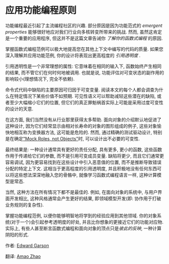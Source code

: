 # 应用功能编程原则

功能编程最近引起了主流编程社区的兴趣. 部分原因是因为功能范式的 *emergent properties* 能够很好地应对我们行业向多核转变所带来的挑战. 然而, 虽然这肯定是一个重要的应用程序, 但这并不是这篇文章告诫你 *了解你的函数式编程* 的原因.

掌握函数式编程范例可以极大地提高您在其他上下文中编写的代码的质量. 如果您深入理解并应用功能范例, 你的设计将表现出更高程度的 *引用透明度* .

引用透明性是一个非常理想的属性: 它意味着在相同的输入下, 函数始终产生相同的结果, 而不管它们在何时何地被调用. 也就是说, 功能评估对可变状态的副作用的影响较小(理想情况下, 完全不依赖).

命令式代码中缺陷的主要原因可归因于可变变量. 阅读本文的每个人都会调查为什么在特定情况下某些价值不如预期. 可见性语义可以帮助减轻这些潜在的缺陷, 或者至少大幅缩小它们的位置, 但它们的真正罪魁祸首实际上可能是采用过度可变性的设计的天意.

在这方面, 我们当然没有从行业那里获得太多帮助. 面向对象的介绍默认地促进了这种设计, 因为它们经常显示由相对长寿命的对象的图形组成的例子, 这些对象愉快地相互称为变换器方法, 这可能是危险的. 然而, 通过精确的测试驱动设计, 特别是在确定["Mock Roles, not Objects"](http://www.jmock.org/oopsla2004.pdf)时, 可以设计出不必要的可变性.

最终结果是: 一种设计通常具有更好的责任分配, 具有更多, 更小的函数, 这些函数作用于传递给它们的参数, 而不是引用可变成员变量. 缺陷将更少, 而且它们通常更容易调试, 因为更容易找到在这些设计中引入恶意值的位置, 而不是推断导致错误分配的特定上下文. 这相当于更高程度的引用透明度, 并且积极地没有任何东西可以将这些想法深深地融入您的骨骼中, 就像学习函数式编程语言一样, 这种计算模型是常态.

当然, 这种方法在所有情况下都不是最佳的. 例如, 在面向对象的系统中, 与用户界面开发相比, 这种风格通常会产生更好的结果, 即领域模型开发(即: 协作用于打破业务规则的复杂性).

掌握功能编程范例, 以便你能够明智地将学到的经验应用到其他领域. 你的对象系统(对于一个)会引起参考透明度的好处, 并且比你想象的更接近它们的功能对应物. 实际上, 有些人甚至断言函数式编程和面向对象的顶点只是*彼此的反映*, 一种计算阴阳的形式.

作者: [Edward Garson](http://programmer.97things.oreilly.com/wiki/index.php/Edward_Garson)

翻译: [Amao Zhao](https://blog.amaozhao.com)